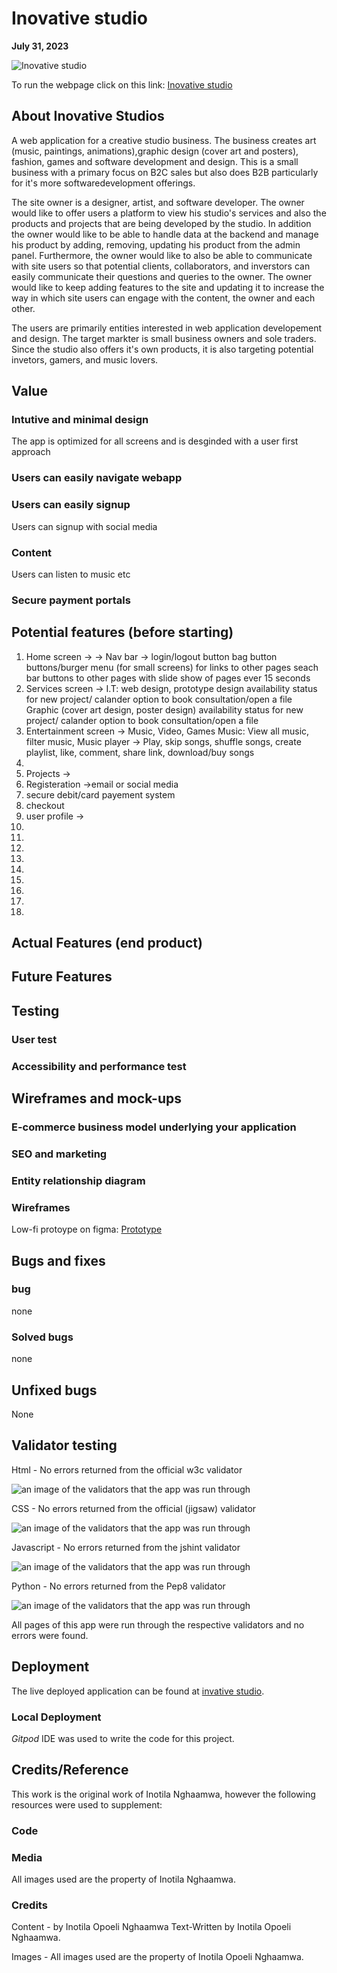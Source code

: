 # Inovative studio

**July 31, 2023**

![Inovative studio]()

To run the webpage click on this link: [Inovative studio]()

## About Inovative Studios

A web application for a creative studio business. The business creates art (music, paintings, animations),graphic design (cover art and posters), fashion, games and software development and design. This is a small business with a primary focus on B2C sales but also does B2B particularly for it's more softwaredevelopment offerings.

The site owner is a designer, artist, and software developer. The owner would like to offer users a platform to view his studio's services and also the products and projects that are being developed by the studio. In addition the owner would like to be able to handle data at the backend and manage his product by adding, removing, updating his product from the admin panel. Furthermore, the owner would like to also be able to communicate with site users so that potential clients, collaborators, and inverstors can easily communicate their questions and queries to the owner. The owner would like to keep adding features to the site and updating it to increase the way in which site users can engage with the content, the owner and each other. 

The users are primarily entities interested in web application developement and design. The target markter is small business owners and sole traders. Since the studio also offers it's own products, it is also targeting potential invetors, gamers, and music lovers.

## Value 
### Intutive and minimal design
The app is optimized for all screens and is desginded with a user first approach
### Users can easily navigate webapp

### Users can easily signup
Users can signup with social media

### Content
Users can listen to music etc

### Secure payment portals


## Potential features (before starting)

1. Home screen -> 
   -> Nav bar ->
      login/logout button
      bag button
      buttons/burger menu (for small screens) for links to other pages
      seach bar
   buttons to other pages with slide show of pages ever 15 seconds
2. Services screen -> I.T:
                           web design, prototype design
                           availability status for new project/ calander
                           option to book consultation/open a file
                      Graphic (cover art design, poster design)
                           availability status for new project/ calander
                           option to book consultation/open a file
3. Entertainment screen -> Music, Video, Games
                           Music:
                           View all music, 
                           filter music, 
                           Music player -> Play, skip songs, shuffle songs, create playlist, like, comment, share link,
                                           download/buy songs
4.                      
5. Projects -> 
6. Registeration ->email or social media
7. secure debit/card payement system
8. checkout
9. user profile -> 
10. 
11. 
12. 
13. 
14. 
15. 
16. 
17. 
18. 

## Actual Features (end product)

## Future Features

## Testing
 
### User test

### Accessibility and performance test

## Wireframes and mock-ups

### E-commerce business model underlying your application

### SEO and marketing

### Entity relationship diagram

### Wireframes
 Low-fi protoype on figma:
[Prototype](https://www.figma.com/design/1vXBjki37l8LWRMeXTMMc7/Ino.v.ati.v.e-Studio?node-id=0-1&t=LCwXjMlNrjO0ZDQm-1)

## Bugs and fixes 

### bug 
none

### Solved bugs

none

## Unfixed bugs

None

## Validator testing

Html - No errors returned from the official w3c validator

![an image of the validators that the app was run through]()

CSS - No errors returned from the official (jigsaw) validator

![an image of the validators that the app was run through]()

Javascript - No errors returned from the jshint validator

![an image of the validators that the app was run through]()

Python - No errors returned from the Pep8 validator

![an image of the validators that the app was run through]()

All pages of this app were run through  the respective validators and no errors were found.

## Deployment

The live deployed application can be found at [invative studio](https://inotila.github.io/inovative-studios/).

### Local Deployment

*Gitpod* IDE was used to write the code for this project.

## Credits/Reference 
This work is the original work of Inotila Nghaamwa, however the following resources were used to supplement:

### Code

### Media
All images used are the property of Inotila Nghaamwa.

### Credits 

Content - by Inotila Opoeli Nghaamwa
Text-Written by Inotila Opoeli Nghaamwa.

Images - All images used are the property of Inotila Opoeli Nghaamwa.
